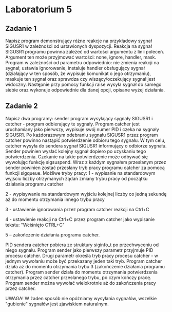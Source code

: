 # Laboratorium 5
## Zadanie 1
Napisz program demonstrujący różne reakcje na przykładowy sygnał SIGUSR1 w zależności od ustawionych dyspozycji. Reakcja na sygnał SIGUSR1 programu powinna zależeć od wartości argumentu z linii poleceń. Argument ten może przyjmować wartości: none, ignore, handler, mask. Program w zależności od parametru odpowiednio: nie zmienia reakcji na sygnał, ustawia ignorowanie, instaluje handler obsługujący sygnał (działający w ten sposób, że wypisuje komunikat o jego otrzymaniu), maskuje ten sygnał oraz sprawdza czy wiszący/oczekujący sygnał jest widoczny. Następnie przy pomocy funkcji raise wysyła sygnał do samego siebie oraz wykonuje odpowiednie dla danej opcji, opisane wyżej działania.

## Zadanie 2
Napisz dwa programy: sender program wysyłający sygnały SIGUSR1 i catcher - program odbierający te sygnały. Program catcher jest uruchamiany jako pierwszy, wypisuje swój numer PID i czeka na sygnały SIGUSR1. Po każdorazowym odebraniu sygnału SIGUSR1 przez program catcher powinno nastąpić potwierdzenie odbioru tego sygnału. W tym celu, catcher wysyła do sendera sygnał SIGUSR1 informujący o odbiorze sygnału. Sender powinien wysłać kolejny sygnał dopiero po uzyskaniu tego potwierdzenia. Czekanie na takie potwierdzenie może odbywać się wywołując funkcję sigsuspend. Wraz z każdym sygnałem przesłanym przez sender powinien zostać przesłany tryb pracy programu catcher za pomocą funkcji sigqueue. Możliwe tryby pracy:
1 - wypisanie na standardowym wyjściu liczby otrzymanych żądań zmiany trybu pracy od początku działania programu catcher

2 - wypisywanie na standardowym wyjściu kolejnej liczby co jedną sekundę aż do momentu otrzymania innego trybu pracy

3 - ustawienie ignorowania przez program catcher reakcji na Ctrl+C

4 - ustawienie reakcji na Ctrl+C przez program catcher jako wypisanie tekstu: "Wciśnięto CTRL+C"

5 – zakończenie działania programu catcher.

PID sendera catcher pobiera ze struktury siginfo_t po przechwyceniu od niego sygnału. Program sender jako pierwszy parametr przyjmuje PID procesu catcher. Drugi parametr określa tryb pracy procesu catcher - w jednym wywołaniu może być przekazany jeden taki tryb. Program catcher działa aż do momentu otrzymania trybu 3 (zakończenie działania programu catcher). Program sender działa do momentu otrzymania potwierdzenia otrzymania przez catcher przesłanego trybu, po czym kończy pracę. Program sender można wywołać wielokrotnie aż do zakończenia pracy przez catcher.

UWAGA! W żaden sposób nie opóźniamy wysyłania sygnałów, wszelkie "gubienie" sygnałów jest zjawiskiem naturalnym.